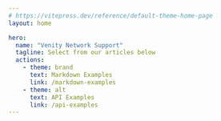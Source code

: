 ```yaml
---
# https://vitepress.dev/reference/default-theme-home-page
layout: home

hero:
  name: "Venity Network Support"
  tagline: Select from our articles below
  actions:
    - theme: brand
      text: Markdown Examples
      link: /markdown-examples
    - theme: alt
      text: API Examples
      link: /api-examples
---
```


